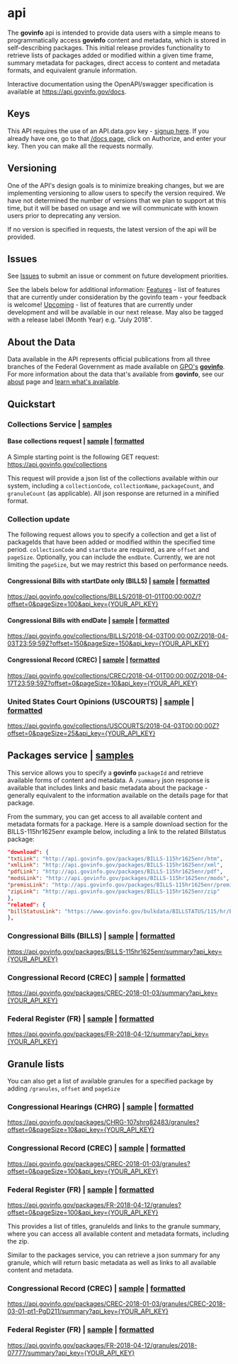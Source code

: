 # api

The **govinfo** api is intended to provide data users with a simple means to programmatically access **govinfo** content and metadata, which is stored in self-describing packages. This initial release provides functionality to retrieve lists of packages added or modified within a given time frame, summary metadata for packages, direct access to content and metadata formats, and equivalent granule information.

Interactive documentation using the OpenAPI/swagger specification is available at https://api.govinfo.gov/docs.

## Keys

This API requires the use of an API.data.gov key - [signup here](https://api.data.gov/signup/). If you already have one, go to that [/docs page](https://api.govinfo.gov/docs), click on Authorize, and enter your key. Then you can make all the requests normally.

## Versioning

One of the API's design goals is to minimize breaking changes, but we are implementing versioning to allow users to specify the version required. We have not determined the number of versions that we plan to support at this time, but it will be based on usage and we will communicate with known users prior to deprecating any version.

If no version is specified in requests, the latest version of the api will be provided.

## Issues

See [Issues](https://github.com/usgpo/api/issues) to submit an issue or comment on future development priorities.

See the labels below for additional information:
[Features](https://github.com/usgpo/api/labels/Features) - list of features that are currently under consideration by the govinfo team - your feedback is welcome!
[Upcoming](https://github.com/usgpo/api/labels/Upcoming) - list of features that are currently under development and will be available in our next release. May also be tagged with a release label (Month Year) e.g. "July 2018".

## About the Data

Data available in the API represents official publications from all three branches of the Federal Government as made available on [GPO's](https://www.gpo.gov) [**govinfo**](https://www.govinfo.gov). For more information about the data that's available from **govinfo**, see our [about](https://www.govinfo.gov/about) page and [learn what's available](https://www.govinfo.gov/help/whats-available).

## Quickstart

### Collections Service | [samples](https://www.github.com/usgpo/api/samples/collections/)

#### Base collections request | [sample](https://www.github.com/usgpo/api/samples/collections/collections.json) | [formatted](https://www.github.com/usgpo/api/samples/collections/collections-formatted.json)

A Simple starting point is the following GET request:
https://api.govinfo.gov/collections

This request will provide a json list of the collections available within our system, including a `collectionCode`, `collectionName`, `packageCount`, and `granuleCount` (as applicable). All json response are returned in a minified format.

### Collection update

The following request allows you to specify a collection and get a list of packageIds that have been added or modified within the specified time period. `collectionCode` and `startDate` are required, as are `offset` and `pageSize`. Optionally, you can include the `endDate`. Currently, we are not limiting the `pageSize`, but we may restrict this based on performance needs.

#### Congressional Bills with startDate only (BILLS) | [sample](https://www.github.com/usgpo/api/samples/collections/BILLS-sample.json) | [formatted](https://www.github.com/usgpo/api/samples/collections/BILLS-sample-formatted.json)

https://api.govinfo.gov/collections/BILLS/2018-01-01T00:00:00Z/?offset=0&pageSize=100&api_key={YOUR_API_KEY}



#### Congressional Bills with endDate | [sample](https://www.github.com/usgpo/api/samples/collections/BILLS-sample-endDate.json) | [formatted](https://www.github.com/usgpo/api/samples/collections/BILLS-sample-endDate-formatted.json)

https://api.govinfo.gov/collections/BILLS/2018-04-03T00:00:00Z/2018-04-03T23:59:59Z?offset=150&pageSize=150&api_key={YOUR_API_KEY}

#### Congressional Record (CREC) | [sample](https://www.github.com/usgpo/api/samples/collections/CREC-sample.json) | [formatted](https://www.github.com/usgpo/api/samples/collections/CREC-sample-formatted.json)

https://api.govinfo.gov/collections/CREC/2018-04-01T00:00:00Z/2018-04-17T23:59:59Z?offset=0&pageSize=10&api_key={YOUR_API_KEY}

### United States Court Opinions (USCOURTS) | [sample](https://www.github.com/usgpo/api/samples/collections/USCOURTS-sample.json) | [formatted](https://www.github.com/usgpo/api/samples/collections/USCOURTS-sample-formatted.json)

https://api.govinfo.gov/collections/USCOURTS/2018-04-03T00:00:00Z?offset=0&pageSize=25&api_key={YOUR_API_KEY}

## Packages service | [samples](https://www.github.com/usgpo/api/samples/packages/)

This service allows you to specify a **govinfo** `packageId` and retrieve available forms of content and metadata. A `/summary` json response is available that includes links and basic metadata about the package - generally equivalent to the information available on the details page for that package.

From the summary, you can get access to all available content and metadata formats for a package. Here is a sample download section for the BILLS-115hr1625enr example below, including a link to the related Billstatus package:

```json
"download": {
"txtLink": "http://api.govinfo.gov/packages/BILLS-115hr1625enr/htm",
"xmlLink": "http://api.govinfo.gov/packages/BILLS-115hr1625enr/xml",
"pdfLink": "http://api.govinfo.gov/packages/BILLS-115hr1625enr/pdf",
"modsLink": "http://api.govinfo.gov/packages/BILLS-115hr1625enr/mods",
"premisLink": "http://api.govinfo.gov/packages/BILLS-115hr1625enr/premis",
"zipLink": "http://api.govinfo.gov/packages/BILLS-115hr1625enr/zip"
},
"related": {
"billStatusLink": "https://www.govinfo.gov/bulkdata/BILLSTATUS/115/hr/BILLSTATUS-115hr1625.xml"
},
```

### Congressional Bills (BILLS) | [sample](https://www.github.com/usgpo/api/samples/packages/BILLS-115hr1625enr-summary.json) | [formatted](https://www.github.com/usgpo/api/samples/packages/BILLS-115hr1625enr-summary-formatted.json)

https://api.govinfo.gov/packages/BILLS-115hr1625enr/summary?api_key={YOUR_API_KEY}

### Congressional Record (CREC) | [sample](https://www.github.com/usgpo/api/samples/packages/CREC-2018-01-03-summary.json) | [formatted](https://www.github.com/usgpo/api/samples/packages/CREC-2018-01-03-summary-formatted.json)

https://api.govinfo.gov/packages/CREC-2018-01-03/summary?api_key={YOUR_API_KEY}

### Federal Register (FR) | [sample](https://www.github.com/usgpo/api/samples/packages/FR-2018-04-12-summary.json) | [formatted](https://www.github.com/usgpo/api/samples/packages/FR-2018-04-12-summary-formatted.json)

https://api.govinfo.gov/packages/FR-2018-04-12/summary?api_key={YOUR_API_KEY}

## Granule lists

You can also get a list of available granules for a specified package by adding `/granules`, `offset` and `pageSize`

### Congressional Hearings (CHRG) | [sample](https://www.github.com/usgpo/api/samples/packages/granules/CHRG-107shrg82483-granules.json) | [formatted](https://www.github.com/usgpo/api/samples/packages/granules/CHRG-107shrg82483-granules.json)

https://api.govinfo.gov/packages/CHRG-107shrg82483/granules?offset=0&pageSize=10&api_key={YOUR_API_KEY}

### Congressional Record (CREC) | [sample](https://www.github.com/usgpo/api/samples/packages/granules/CREC-2018-01-03-granules.json) | [formatted](https://www.github.com/usgpo/api/samples/packages/granules/CREC-2018-01-03-granules.json)

https://api.govinfo.gov/packages/CREC-2018-01-03/granules?offset=0&pageSize=100&api_key={YOUR_API_KEY}

### Federal Register (FR)  | [sample](https://www.github.com/usgpo/api/samples/packages/granules/FR-2018-04-12-granules.json) | [formatted](https://www.github.com/usgpo/api/samples/packages/granules/CREC-2018-01-03-granules.json)

https://api.govinfo.gov/packages/FR-2018-04-12/granules?offset=0&pageSize=100&api_key={YOUR_API_KEY}

This provides a list of titles, granuleIds and links to the granule summary, where you can access all available content and metadata formats, including the zip.

Similar to the packages service, you can retrieve a json summary for any granule, which will return basic metadata as well as links to all available content and metadata.

### Congressional Record (CREC) | [sample](https://www.github.com/usgpo/api/samples/packages/granules/CREC-2018-03-01-pt1-PgD211-granule-summary.json) | [formatted](https://www.github.com/usgpo/api/samples/packages/granules/CREC-2018-03-01-pt1-PgD211-granule-summary-formatted.json)

https://api.govinfo.gov/packages/CREC-2018-01-03/granules/CREC-2018-03-01-pt1-PgD211/summary?api_key={YOUR_API_KEY}

### Federal Register (FR) | [sample](https://www.github.com/usgpo/api/samples/packages/granules/FR-2018-04-12_2018-07777-granule-summary.json) | [formatted](https://www.github.com/usgpo/api/samples/packages/granules/FR-2018-04-12_2018-07777-granule-summary-formatted.json)

https://api.govinfo.gov/packages/FR-2018-04-12/granules/2018-07777/summary?api_key={YOUR_API_KEY}
